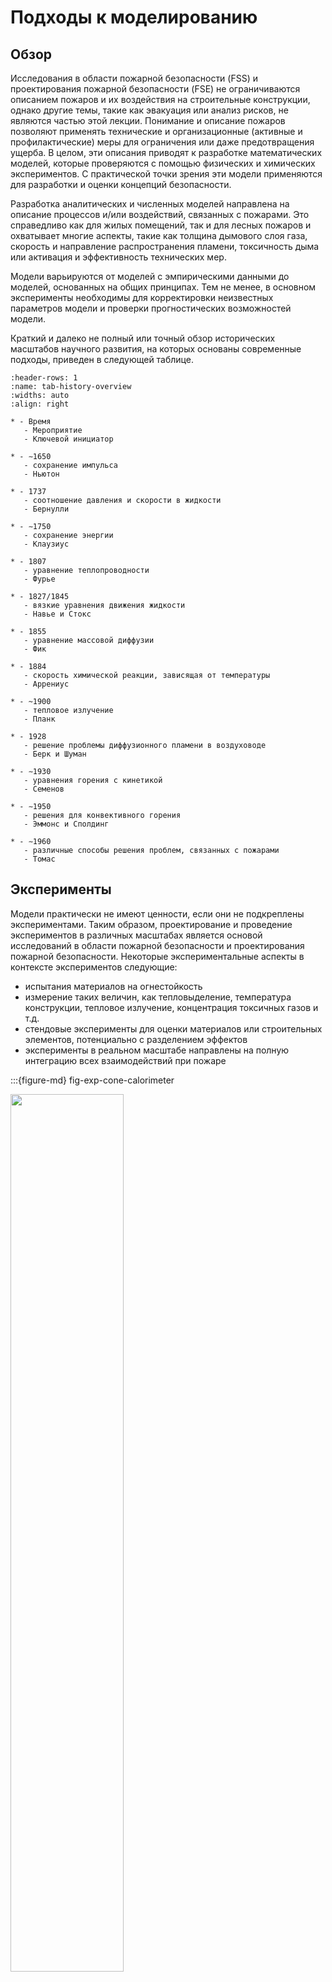 # Подходы к моделированию

## Обзор

Исследования в области пожарной безопасности (FSS) и проектирования пожарной безопасности (FSE) не ограничиваются описанием пожаров и их воздействия на строительные конструкции, однако другие темы, такие как эвакуация или анализ рисков, не являются частью этой лекции. Понимание и описание пожаров позволяют применять технические и организационные (активные и профилактические) меры для ограничения или даже предотвращения ущерба. В целом, эти описания приводят к разработке математических моделей, которые проверяются с помощью физических и химических экспериментов. С практической точки зрения эти модели применяются для разработки и оценки концепций безопасности.

Разработка аналитических и численных моделей направлена на описание процессов и/или воздействий, связанных с пожарами. Это справедливо как для жилых помещений, так и для лесных пожаров и охватывает многие аспекты, такие как толщина дымового слоя газа, скорость и направление распространения пламени, токсичность дыма или активация и эффективность технических мер.

Модели варьируются от моделей с эмпирическими данными до моделей, основанных на общих принципах. Тем не менее, в основном эксперименты необходимы для корректировки неизвестных параметров модели и проверки прогностических возможностей модели.

Краткий и далеко не полный или точный обзор исторических масштабов научного развития, на которых основаны современные подходы, приведен в следующей таблице.


```{list-table} Краткий исторический обзор научных разработок
:header-rows: 1
:name: tab-history-overview
:widths: auto
:align: right

* - Время 
   - Мероприятие
   - Ключевой инициатор
   
* - ∼1650
   - сохранение импульса
   - Ньютон

* - 1737 
   - соотношение давления и скорости в жидкости
   - Бернулли
   
* - ∼1750
   - сохранение энергии
   - Клаузиус
   
* - 1807
   - уравнение теплопроводности
   - Фурье
   
* - 1827/1845
   - вязкие уравнения движения жидкости
   - Навье и Стокс
   
* - 1855
   - уравнение массовой диффузии
   - Фик
   
* - 1884
   - скорость химической реакции, зависящая от температуры
   - Аррениус
   
* - ~1900
   - тепловое излучение
   - Планк
   
* - 1928
   - решение проблемы диффузионного пламени в воздуховоде
   - Берк и Шуман
   
* - ∼1930
   - уравнения горения с кинетикой
   - Семенов
   
* - ∼1950
   - решения для конвективного горения
   - Эммонс и Сполдинг
   
* - ∼1960
   - различные способы решения проблем, связанных с пожарами
   - Томас
```

## Эксперименты

Модели практически не имеют ценности, если они не подкреплены экспериментами. Таким образом, проектирование и проведение экспериментов в различных масштабах является основой исследований в области пожарной безопасности и проектирования пожарной безопасности. Некоторые экспериментальные аспекты в контексте экспериментов следующие: 
* испытания материалов на огнестойкость
* измерение таких величин, как тепловыделение, температура конструкции, тепловое излучение, концентрация токсичных газов и т.д.
* стендовые эксперименты для оценки материалов или строительных элементов, потенциально с разделением эффектов
* эксперименты в реальном масштабе направлены на полную интеграцию всех взаимодействий при пожаре

:::{figure-md} fig-exp-cone-calorimeter

<img src="./figs/cone_calorimeter.png" width="60%">

Пример для стендового эксперимента: конусный калориметр. Размер образца составляет около $\sf\small 10~cm \times 10~cm$.
:::

:::{figure-md} fig-exp-orpheus

<img src="./figs/orpheus.jpeg" width="60%">

Пример эксперимента реального масштаба: эксперименты с горячим газом на станции метро. Эти эксперименты были проведены I.F.I. Аахен, Германия, в рамках проекта [ORPHEUS](http://www.orpheus-projekt.de).
:::

Эксперименты отличаются от тестов. Хотя тест проверяет свойство или результат, нет явной цели получить из него научное представление. Результат эксперимента разрабатывается с открытым вопросом и направлен на расширение базы знаний новыми результатами. 

## Аналитические модели

Модели первого типа - это аналитические модели. Они либо основаны на эмпирических данных и, таким образом, являются просто их математическим представлением. Либо они основаны на фундаментальных приближениях и симметриях, которые приводят к замкнутому аналитическому решению.

Несмотря на их, иногда очень ограниченные, приближения, они предлагают инструмент для быстрой оценки интересующих величин. Кроме того, они могут быть напрямую интегрированы в другие, потенциально более сложные модели. Другим важным аспектом является то, что аналитические модели могут быть проверены человеком, поскольку в общем случае возможно записать все необходимые входные параметры.

Конечно, из-за лежащих в основе упрощений и допущений их применимость ограничена.

**Пример – Температура конвективной колонки**

Измерение локальной температуры газа в конвективной колонке приводит к эмпирическому описанию усредненных по времени значений. На основе измерений, подобных показанным на {numref}`fig-exp-plume-profile`, может быть получена математическая формулировка для описания наблюдений.

:::{figure-md} fig-exp-plume-profile

<img src="./figs/plume-profile-yokoi.png" width="40%">

Пример экспериментально полученных нормализованных температурных профилей конвективной колонки. Источник: {cite}`Yokoi.1960`.
:::

Повышение температуры $\mf \Delta T$ в турбулентном конвективной колонке может быть в целом аппроксимировано:

$$
\mf \Delta T(z, r) = T_m(z) \cdot\exp\left(-\beta\left(\frac{r}{b(z)}\right)^2\right)
$$ (eq-deltaT-plume)

где
* $\mf z,r$: высота над источником столба и расстояние от центральной линии
* $\mf b(z)$: радиус конвективной колонки
* $\mf \beta$: эмпирическая константа ≈ 1
* $\mf T_m(z)$: температура на осевой линии (при z)

**Пример – Массовый расход**

Благодаря аналитическому описанию конвективной колонки и других явлений становится возможным исследовать воздействие и меры противопожарной защиты при пожарах в жилых помещениях. Примером этого является оценка массового расхода конвективной колонки $\mf \dm_{pl}$ от пожара с заданным выделением тепла $\mf \dQ$. Таким образом, становится возможным, например, сформулировать требования к системе дымоудаления.

```{margin} Производные
В этом тексте используются следующие краткие формы производных:

* производная по времени:

$$\mf \dot{\phi} = \frac{d\phi}{dt}$$

* пространственные производные:

$$\mf \phi' = \frac{d\phi}{dl}$$

$$\mf \phi'' = \frac{d\phi}{dA}$$

$$\mf \phi''' = \frac{d\phi}{dV}$$
```

:::{figure-md} fig-exp-analytical-mass-flow

<img src="./figs/compartment_flow_central_labeled.svg" width="80%">

Иллюстрация величин, участвующих в аналитической оценке массового расхода конвективной колонки $\mf \dm_{pl}$.
:::

Следуя, например, {cite}`VDI-6019-2`, массовому расходу конвективной колонки $\mf \dm_{pl}$ может быть рассчитан непосредственно, тогда как два режима необходимо рассматривать отдельно. Они различаются отношением расстояния до очага пожара к слою дыма $\mf z_{eff}$ и квадратный корень из площади пожара $\mf A_{fire}$, т.е. $\sf \sqrt{A_{fire}}$. 

**Режим формирования конвективной колонки**

В случае 

$$ 
\mf \frac{z_{eff}}{\sqrt{A_{fire}}} \le 2 \quad ,
$$ (eq-zA-ratio)

массовый расход может быть рассчитан как

$$
\mf \dm_{pl} = C_1 \cdot z^{1.5}_{eff}\cdot \sqrt{4\pi A_{fire}}\quad .
$$ (eq-dmpl-jet)

Свободный параметр, здесь коэффициент индукции $\mf C_1$, принимает значение $\mf 0.19~kg\,m^{-5/2}\,s^{–1}$.

Решение уравнения {eq}`eq-dmpl-jet` зависит только от геометрических величин, скорость тепловыделения здесь не влияет. Решение простое, но есть допущения, которым необходимо соответствовать. Вот некоторые из них:

* рассматриваемое помещение представляет собой одноэтажный дымовой резервуар
* минимальная высота помещения составляет $\mf 4.0~m$
* температура в помещении ниже температуры дымовых газов
* справедливо только для пожаров мощностью $\mf 8~kW$ до  $\mf 30~kW$ с удельной скоростью тепловыделения на площадь $\mf 200~kW/m^2$ до $\mf 1800~kW/m^2$
* диаметр источника пожара $\mf d_{fire}$ от $\mf 0.4~m$ до $\mf 9~m$

**Режим подобия**

Если соотношение {eq}`eq-zA-ratio` неверно, конвективная колонка находится в так называемом режиме подобия. Здесь конвективная колонка можно рассматривать как невозмущенная, поскольку расстояние до слоя дыма велико по сравнению с начальной шириной конвективной колонки. В данном случае существует несколько возможных подходов к описанию конвективной колонки. Один из них основан на модели Хескестада и предсказывает массовый расход конвективной колонки как

$$
\mf \dm_{pl} = C_2\cdot \dQ_{conv}\cdot \left( z_{eff} - z_0 \right)^{5/3} \quad .
$$ (eq-dmpl-similarity)

Для оценки необходимы следующие дополнительные величины:

* Конвективная часть скорости тепловыделения $\mf \dQ_{conv}$, которые можно оценить как 70% от общей скорости тепловыделения, т.е.


  $$
  \mf \dQ_{conv} = 0.7 \dQ \quad.
  $$

* Виртуальное начало конвективной колонки, которое находится на расстоянии $\mf z_0$. Существуют различные способы вычисления, но один из них приведен

  $$
  \mf z_0 = -1.02 d_{fire} + 0.083 \dQ^{0.4} \quad,
  $$
  где диаметр очага пожара обозначается как  $\mf d_{fire}$.

* Значение коэффициента индукции $\mf C_2$ речь идет $\mf 0.071~kg \left(kW\,s^3\,m^5\right)^{-1/3}$.

Эта модель приводит к достоверным прогнозам, если выполняются следующие условия:


* площадь пожара компактна, то есть имеет форму, которую можно представить в виде круга или квадрата,
* температура окружающей среды в конвективной колонки постоянна
* окружающая среда не создает помех конвективной колонки. 

## Пожар в одном помещении

Для иллюстрации следующих моделей используется каноническая схема пожара в помещении, см. {numref}`fig-compartment-flow-basic`. Она состоит из одного отсека с локальным пожаром. Единственным выходом во внешнюю среду является дверь.

:::{figure-md} fig-compartment-flow-basic

<img src="./figs/compartment_door_flow_labeled.svg" width="60%">

Потоки и режимы в каноническом пожаре в помещении с одним проемом, здесь дверью.
:::

В очень упрощенном представлении можно наблюдать следующие явления:

* Под потолком помещения скапливается слой дыма, который создает расслоение.  Горячие продукты горения и втянутый воздух переносятся из огня в слой дыма благодаря плавучести – это конвектиная колонка.
* Слой горячего дыма опускается вниз, пока не достигнет верхней части дверного проема, и дым может выходить из помещения, образуя шлейф дыма.
* При открывании двери дым выходит из помещения в верхней части проема, в то время как свежий холодный воздух поступает в помещение в нижней части.

## Модели зон

Приведенный выше рисунок, {numref}`fig-compartment-flow-basic` показывает, что область интереса может быть разделена на две зоны: верхний и нижний слои, см.  {numref}`fig-two-zone-model`. Модели зон используют это разделение для упрощения общего сценария и прогнозирования физических (например, температуры) и геометрических (например, высоты) свойств зон.

:::{figure-md} fig-two-zone-model

<img src="./figs/compartment_zone_model.svg" width="60%">

Рис. 1.18 Иллюстрация простой модели с двумя зонами – верхним слоем горячего и нижним слоем холодного газа.
:::

```{margin} Примечание:
Соответствующие фундаментальные термодинамические соотношения будут представлены в следующем разделе лекции. Этот раздел предназначен только для демонстрации общего подхода к моделированию зон.
```

Далее [консолидированная](https://pages.nist.gov/cfast/index.html) модель переноса огня и дыма (CFAST) {cite}`CFAST7-TR.2021` используется для демонстрации подхода к моделированию зон. Здесь физические величины, такие как температура $\mf T_i$, объем $\mf V_i$, и давление $\mf p$ для каждого слоя, т.е.  $\mf i\in [u,l]$, вычисляются. TЭто единичные значения, которые представляют всю зону. 

Используя закон идеального газа, уравнение {eq}`eq-zone-model-ideal-gas-law`, масса  $\mf m_i$ площадь слоя может быть вычислена. 

$$
\mf pV_i = m_i R T_i
$$ (eq-zone-model-ideal-gas-law)

Где $\mf R$ это удельная газовая постоянная, здесь имеющая значение приблизительно $\mf 290~J\,kg^{-1}\,K^{-1}$ для воздуха. Изменение внутренней энергии зоны описывается суммой всех источников тепла $\mf \dq_i$ и работа, выполняемая за счет изменения объема слоя, т.е. $\mf p\cdot dV_i/dt$:

$$
\mf \frac{d}{dt}\left( c_v m_i T_i\right) = \dq_i - p\frac{dV_i}{dt}\quad,
$$ (eq-zone-model-internal-energy)

с удельной теплоемкостью при постоянном объеме $\mf c_v$. 

Помимо обработки граничных условий и других дополнительных процессов, выводится набор связанных обыкновенных дифференциальных уравнений, описывающих изменение давления

$$
\mf \frac{dp}{dt} = \frac{\gamma - 1}{V} (\dq_l + \dq_u)\quad, and
$$ (eq-zone-mode-pressure)

верхний объем 

$$
\mf \frac{dV_u}{dt} = \frac{1}{p\gamma}\left((\gamma-1)\dq_u - V_u \frac{dp}{dt}  \right)\quad ,
$$ (eq-zone-mode-vu)

где меньший объем $\mf V_l$ может быть рассчитан с учетом заданного общего объема помещения $\mf V$ как  $\mf V_l = V - V_u$. Изменение температуры в каждом слое задается 

$$
\mf \frac{dT_u}{dt} = \frac{1}{c_p m_u}\left( \dq_u - c_p \dm_u T_u + V_u \frac{dp}{dt}\right)\quad, and
$$ (eq-zone-mode-Tu)

$$
\mf \frac{dT_l}{dt} = \frac{1}{c_p m_l}\left( \dq_l - c_p \dm_l T_l + V_l \frac{dp}{dt}\right)\quad .
$$ (eq-zone-mode-Tl)

Этот набор уравнений может быть решен численно и приводит к зависящему от времени решению для четырех указанных величин.

## Полевые модели

В то время как зональные модели разбивают область интереса на несколько областей, полевые модели дискретизируют объем с помощью трехмерной сетки, см. {numref}`fig-field-model`. Эта дискретизация необходима для численного решения набора дифференциальных уравнений в частных производных для таких величин, как плотность, скорость, давление и энтальпия в каждом узле сетки.

:::{figure-md} fig-field-model

<img src="./figs/compartment_field_model.svg" width="60%">

Рис. 1.19 Иллюстрация дискретизации предметной области в полевой модели.
:::

Твердые объекты в области должны быть представлены в сетке, и в этих положениях необходимо оценить граничные условия. В результате соответствующей процедуры численного решения вычисляются пространственно и временно разрешенные значения для вышеупомянутых величин. Смотрите {numref}`fig-field-model-temperatures` для наглядного представления температурного поля в определенный момент времени.

:::{figure-md} fig-field-model-temperatures

<img src="./figs/compartment_field_model_temperatures.svg" width="60%">

Рис. 1.20 Иллюстрация значений температуры в каждом элементе (ячейке) дискретизации домена.
:::

Основным содержанием этой лекции являются численные модели и подходы к решению, применяемые в полевых моделях. Эта методология в целом называется вычислительной гидродинамикой (CFD), где моделирование пожара является специализированной темой в очень широком диапазоне приложений. Имитационная модель, описанная в этой лекции, является [симулятором динамики пожара (FDS)](https://pages.nist.gov/fds-smv/index.html). 
